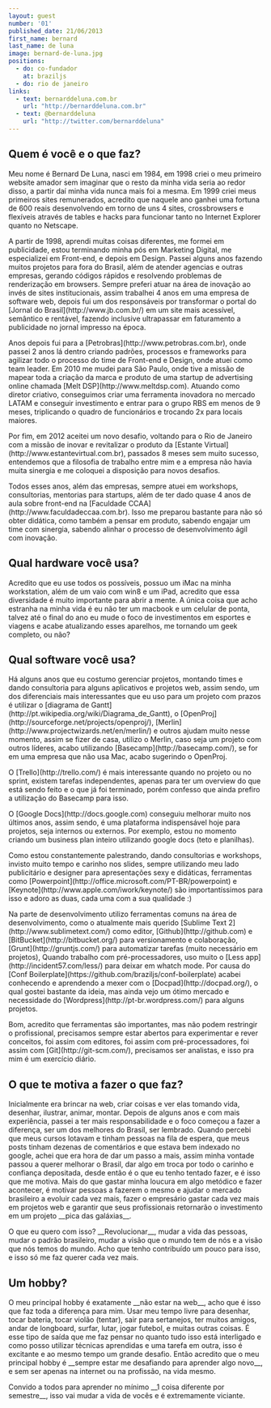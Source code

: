 ```yaml
---
layout: guest
number: '01'
published_date: 21/06/2013
first_name: bernard
last_name: de luna
image: bernard-de-luna.jpg
positions:
  - do: co-fundador
    at: braziljs
  - do: rio de janeiro
links:
  - text: bernarddeluna.com.br
    url: "http://bernarddeluna.com.br"
  - text: @bernarddeluna
    url: "http://twitter.com/bernarddeluna"
---
```

<section class="question">
  <div class="wrapper">
    <div class="question-title-area">
      <h2 class="question-title">Quem é você e o que faz?</h2>
    </div>
    <div class="question-content-area">
      <div class="question-content text">
        <p>
        Meu nome é Bernard De Luna, nasci em 1984, em 1998 criei o meu primeiro
        website amador sem imaginar que o resto da minha vida seria ao redor
        disso, a partir daí minha vida nunca mais foi a mesma. Em 1999 criei
        meus primeiros sites remunerados, acredito que naquele ano ganhei uma
        fortuna de 600 reais desenvolvendo em torno de uns 4 sites,
        crossbrowsers e flexíveis através de tables e hacks para funcionar tanto
        no Internet Explorer quanto no Netscape.
        </p>
        <p>
        A partir de 1998, aprendi muitas coisas diferentes, me formei em
        publicidade, estou terminando minha pós em Marketing Digital, me
        especializei em Front-end, e depois em Design. Passei alguns anos
        fazendo muitos projetos para fora do Brasil, além de atender agencias e
        outras empresas, gerando códigos rápidos e resolvendo problemas de
        renderização em browsers. Sempre preferi atuar na área de inovação ao
        invés de sites institucionais, assim trabalhei 4 anos em uma empresa de
        software web, depois fui um dos responsáveis por transformar o portal do
        [Jornal do Brasil](http://www.jb.com.br/) em um site mais acessível,
        semântico e rentável, fazendo inclusive ultrapassar em faturamento a
        publicidade no jornal impresso na época.
        </p>
        <p>
        Anos depois fui para a [Petrobras](http://www.petrobras.com.br), onde
        passei 2 anos lá dentro criando padrões, processos e frameworks para
        agilizar todo o processo do time de Front-end e Design, onde atuei como
        team leader. Em 2010 me mudei para São Paulo, onde tive a missão de
        mapear toda a criação da marca e produto de uma startup de advertising
        online chamada [Melt DSP](http://www.meltdsp.com).
        Atuando como diretor criativo, conseguimos criar uma ferramenta
        inovadora no mercado LATAM e conseguir investimento e entrar para o
        grupo RBS em menos de 9 meses, triplicando o quadro de funcionários e
        trocando 2x para locais maiores.
        </p>
        <p>
        Por fim, em 2012 aceitei um novo desafio, voltando para o Rio de Janeiro
        com a missão de inovar e revitalizar o produto da
        [Estante Virtual](http://www.estantevirtual.com.br), passados 8 meses
        sem muito sucesso, entendemos que a filosofia de trabalho entre mim e a
        empresa não havia muita sinergia e me coloquei a disposição para novos
        desafios.
        </p>
        <p>
        Todos esses anos, além das empresas, sempre atuei em workshops,
        consultorias, mentorias para startups, além de ter dado quase 4 anos de
        aula sobre front-end na [Faculdade CCAA](http://www.faculdadeccaa.com.br).
        Isso me preparou bastante para não só obter didática, como também a
        pensar em produto, sabendo engajar um time com sinergia, sabendo alinhar
        o processo de desenvolvimento ágil com inovação.
        </p>
      </div>
    </div>
  </div>
</section>

<section class="question">
  <div class="wrapper">
    <div class="question-title-area">
      <h2 class="question-title">Qual hardware você usa?</h2>
    </div>
    <div class="question-content-area">
      <div class="question-content text">
        <p>
        Acredito que eu use todos os possíveis, possuo um iMac na minha
        workstation, além de um vaio com win8 e um iPad, acredito que essa
        diversidade é muito importante para abrir a mente. A única coisa que
        acho estranha na minha vida é eu não ter um macbook e um celular de
        ponta, talvez até o final do ano eu mude o foco de investimentos em
        esportes e viagens e acabe atualizando esses aparelhos, me tornando um
        geek completo, ou não?
        </p>
      </div>
    </div>
  </div>
</section>

<section class="question">
  <div class="wrapper">
    <div class="question-title-area">
      <h2 class="question-title">Qual software você usa?</h2>
    </div>
    <div class="question-content-area">
      <div class="question-content text">
        <p>
        Há alguns anos que eu costumo gerenciar projetos, montando times e dando
        consultoria para alguns aplicativos e projetos web, assim sendo, um dos
        diferenciais mais interessantes que eu uso para um projeto com prazos é
        utilizar o [diagrama de Gantt](http://pt.wikipedia.org/wiki/Diagrama_de_Gantt),
        o [OpenProj](http://sourceforge.net/projects/openproj/),
        [Merlin](http://www.projectwizards.net/en/merlin/) e outros ajudam muito
        nesse momento, assim se fizer de casa, utilizo o Merlin, caso seja um
        projeto com outros líderes, acabo utilizando [Basecamp](http://basecamp.com/),
        se for em uma empresa que não usa Mac, acabo sugerindo o OpenProj.
        </p>
        <p>
        O [Trello](http://trello.com/) é mais interessante quando no projeto ou
        no sprint, existem tarefas independentes, apenas para ter um overview do
        que está sendo feito e o que já foi terminado, porém confesso que ainda
        prefiro a utilização do Basecamp para isso.
        </p>
        <p>
        O [Google Docs](http://docs.google.com) conseguiu melhorar muito nos
        últimos anos, assim sendo, é uma plataforma indispensável hoje para
        projetos, seja internos ou externos. Por exemplo, estou no momento
        criando um business plan inteiro utilizando google docs (teto e planilhas).
        </p>
        <p>
        Como estou constantemente palestrando, dando consultorias e workshops,
        invisto muito tempo e carinho nos slides, sempre utilizando meu lado
        publicitário e designer para apresentações sexy e didáticas, ferramentas
        como [Powerpoint](http://office.microsoft.com/PT-BR/powerpoint) e
        [Keynote](http://www.apple.com/iwork/keynote/) são importantíssimos para
        isso e adoro as duas, cada uma com a sua qualidade :)
        </p>
        <p>
        Na parte de desenvolvimento utilizo ferramentas comuns na área de
        desenvolvimento, como o atualmente mais querido
        [Sublime Text 2](http://www.sublimetext.com/) como editor,
        [Github](http://github.com) e [BitBucket](http://bitbucket.org/) para
        versionamento e colaboração, [Grunt](http://gruntjs.com/) para
        automatizar tarefas (muito necessário em projetos), Quando trabalho com
        pré-processadores, uso muito o [Less app](http://incident57.com/less/)
        para deixar em whatch mode. Por causa do
        [Conf Boilerplate](https://github.com/braziljs/conf-boilerplate) acabei
        conhecendo e aprendendo a mexer com o [Docpad](http://docpad.org/), o
        qual gostei bastante da ideia, mas ainda vejo um ótimo mercado e
        necessidade do [Wordpress](http://pt-br.wordpress.com/) para alguns
        projetos.
        </p>
        <p>
        Bom, acredito que ferramentas são importantes, mas não podem restringir
        o profissional, precisamos sempre estar abertos para experimentar e
        rever conceitos, foi assim com editores, foi assim com pré-processadores,
        foi assim com [Git](http://git-scm.com/), precisamos ser analistas, e
        isso pra mim é um exercício diário.
        </p>
      </div>
    </div>
  </div>
</section>

<section class="question">
  <div class="wrapper">
    <div class="question-title-area">
      <h2 class="question-title">O que te motiva a fazer o que faz?</h2>
    </div>
    <div class="question-content-area">
      <div class="question-content text">
        <p>
        Inicialmente era brincar na web, criar coisas e ver elas tomando vida,
        desenhar, ilustrar, animar, montar. Depois de alguns anos e com mais
        experiência, passei a ter mais responsabilidade e o foco começou a fazer
        a diferença, ser um dos melhores do Brasil, ser lembrado. Quando percebi
        que meus cursos lotavam e tinham pessoas na fila de espera, que meus
        posts tinham dezenas de comentários e que estava bem indexado no google,
        achei que era hora de dar um passo a mais, assim minha vontade passou a
        querer melhorar o Brasil, dar algo em troca por todo o carinho e confiança
        depositada, desde então é o que eu tenho tentado fazer, e é isso que me
        motiva. Mais do que gastar minha loucura em algo metódico e fazer
        acontecer, é motivar pessoas a fazerem o mesmo e ajudar o mercado
        brasileiro a evoluir cada vez mais, fazer o empresário gastar cada vez
        mais em projetos web e garantir que seus profissionais retornarão o
        investimento em um projeto __pica das galáxias__.
        </p>
        <p>
        O que eu quero com isso? __Revolucionar__, mudar a vida das
        pessoas, mudar o padrão brasileiro, mudar a visão que o mundo tem de nós
        e a visão que nós temos do mundo. Acho que tenho contribuído um pouco
        para isso, e isso só me faz querer cada vez mais.
        </p>
      </div>
    </div>
  </div>
</section>

<section class="question">
  <div class="wrapper">
    <div class="question-title-area">
      <h2 class="question-title">Um hobby?</h2>
    </div>
    <div class="question-content-area">
      <div class="question-content text">
        <p>
        O meu principal hobby é exatamente __não estar na web__,
        acho que é isso que faz toda a diferença para mim. Usar meu tempo livre
        para desenhar, tocar bateria, tocar violão (tentar), sair para sertanejos,
        ter muitos amigos, andar de longboard, surfar, lutar, jogar futebol, e
        muitas outras coisas.
        É esse tipo de saída que me faz pensar no quanto tudo isso está
        interligado e como posso utilizar técnicas aprendidas e uma tarefa em
        outra, isso é excitante e ao mesmo tempo um grande desafio. Então
        acredito que o meu principal hobby é __sempre estar me desafiando para
        aprender algo novo__, e sem ser apenas na internet ou na profissão, na
        vida mesmo.
        </p>
        <p>
        Convido a todos para aprender no mínimo __1 coisa diferente por semestre__,
        isso vai mudar a vida de vocês e é extremamente viciante.
        </p>
      </div>
    </div>
  </div>
</section>